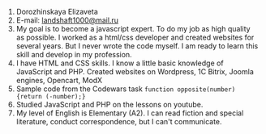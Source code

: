 1. Dorozhinskaya Elizaveta
1. E-mail: landshaft1000@mail.ru
1. My goal is to become a javascript expert. To do my job as high quality as possible. I worked as a html/css developer and created websites for several years. But I never wrote the code myself. I am ready to learn this skill and develop in my profession.
1. I have HTML and CSS skills. I know a little basic knowledge of JavaScript and PHP. Created websites on Wordpress, 1C Bitrix, Joomla engines, Opencart, ModX
1. Sample code from the Codewars task `function opposite(number) {return (-number);}`
1. Studied JavaScript and PHP on the lessons on youtube.
1. My level of English is Elementary (A2). I can read fiction and special literature, conduct correspondence, but I can't communicate.